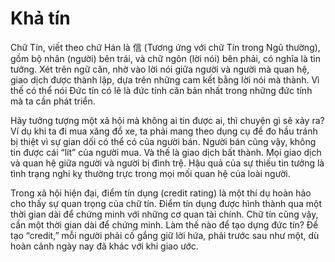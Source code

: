 # Khả tín

Chữ Tín, viết theo chữ Hán là 信 (Tương ứng với chữ Tín trong Ngũ thường), gồm bộ nhân (người) bên trái, và chữ ngôn (lời nói) bên phải, có nghĩa là tin tưởng. Xét trên ngữ căn, nhờ vào lời nói giữa người và người mà quan hệ, giao dịch được thành lập, dựa trên những cam kết bằng lời nói mà thành. Vì thế có thể nói Đức tín có lẽ là đức tính căn bản nhất trong những đức tính mà ta cần phát triển.

Hãy tưởng tượng một xã hội mà không ai tin được ai, thì chuyện gì sẽ xảy ra? Ví dụ khi ta đi mua xăng đổ xe, ta phải mang theo dụng cụ để đo hầu tránh bị thiệt vì sự gian dối có thể có của người bán. Người bán cũng vậy, không tin được cái “lít” của người mua. Và thế là giao dịch bất thành. Mọi giao dịch và quan hệ giữa người và người bị đình trệ. Hậu quả của sự thiếu tin tưởng là tình trạng nghi kỵ thường trực trong mọi mối quan hệ của loài người.

Trong xã hội hiện đại, điểm tín dụng (credit rating) là một thí dụ hoàn hảo cho thấy sự quan trọng của chữ tín. Điểm tín dụng được hình thành qua một thời gian dài để chứng minh với những cơ quan tài chính. Chữ tín cũng vậy, cần một thời gian dài để chứng minh. Làm thế nào để tạo dựng đức tín? Để tạo “credit,” mỗi người phải cố gắng giữ lời hứa, phải trước sau như một, dù hoàn cảnh ngày nay đã khác với khi  giao ước.